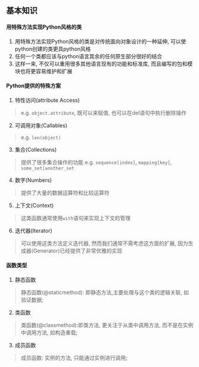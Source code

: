 ## 基本知识

#### 用特殊方法实现Python风格的类
1. 用特殊方法实现Python风格的类是对传统面向对象设计的一种延伸, 可以使python创建的类更具python风格
2. 任何一个类都应该与python语言其余的任何原生部分很好的结合
3. 这样一来, 不仅可以重用很多其他语言现有的功能和标准库, 而且编写的包和模块也将更容易维护和扩展

#### Python提供的特殊方案
1. 特性访问(attribute Access)
> e.g. `object.attribute`, 既可以来赋值, 也可以在del语句中执行删除操作
2. 可调用对象(Callables)
> e.g. `len(object)`
3. 集合(Collections)
> 提供了很多集合操作的功能
> e.g. `sequence[index]`, `mapping[key]`, `some_set|another_set`
4. 数字(Numbers)
> 提供了大量的数据运算符和比较运算符
5. 上下文(Context)
> 这类函数通常使用`with`语句来实现上下文的管理
6. 迭代器(Iterator)
> 可以使用这类方法定义迭代器, 然而我们通常不需考虑这方面的扩展, 因为生成器(Generator)已经提供了非常优雅的实现

#### 函数类型
1. 静态函数
> 静态函数(@staticmethod): 即静态方法,主要处理与这个类的逻辑关联, 如验证数据; 

2. 类函数
> 类函数(@classmethod):即类方法, 更关注于从类中调用方法, 而不是在实例中调用方法, 如构造重载; 

3. 成员函数 
> 成员函数: 实例的方法, 只能通过实例进行调用;
